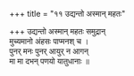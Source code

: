 +++
title = "११ उद्यन्तो अस्मान् महतः"

+++
उद्यन्तो अस्मान् महतः समुद्रान्  
मुच्यमानो अंहसः पाप्मनश् च ।  
पुनर् मनः पुनर् आयुर् न आगन्  
मा मा दभन् पणयो यातुधानाः ॥